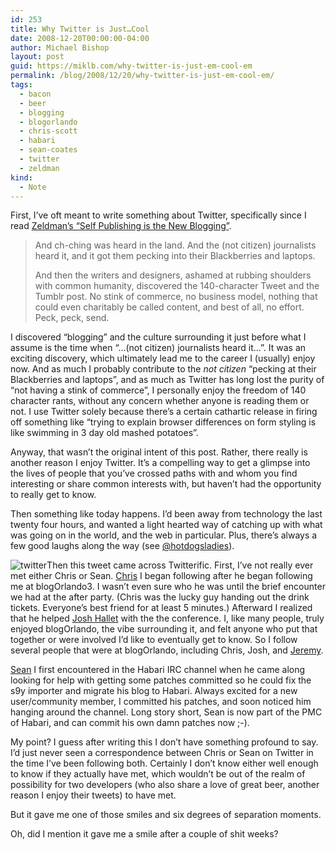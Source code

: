 ```yaml
---
id: 253
title: Why Twitter is Just…Cool
date: 2008-12-20T00:00:00-04:00
author: Michael Bishop
layout: post
guid: https://miklb.com/why-twitter-is-just-em-cool-em
permalink: /blog/2008/12/20/why-twitter-is-just-em-cool-em/
tags:
  - bacon
  - beer
  - blogging
  - blogorlando
  - chris-scott
  - habari
  - sean-coates
  - twitter
  - zeldman
kind:
  - Note
---
```

<p>First, I’ve oft meant to write something about Twitter, specifically since I read <a href="http://www.zeldman.com/2008/01/03/self-publishing-is-the-new-blogging/">Zeldman’s “Self Publishing is the New Blogging”</a>.</p>
<blockquote>
And ch-ching was heard in the land. And the (not citizen) journalists heard it, and it got them pecking into their Blackberries and laptops.

And then the writers and designers, ashamed at rubbing shoulders with common humanity, discovered the 140-character Tweet and the Tumblr post. No stink of commerce, no business model, nothing that could even charitably be called content, and best of all, no effort. Peck, peck, send.
</blockquote>
<p>I discovered “blogging” and the culture surrounding it just before what I assume is the time when “…(not citizen) journalists heard it…”.  It was an exciting discovery, which ultimately lead me to the career I (usually) enjoy now.  And as much I probably contribute to the <em>not citizen</em> “pecking at their Blackberries and laptops”, and as much as Twitter has long lost the purity of “not having a stink of commerce”, I personally enjoy the freedom of 140 character rants, without any concern whether anyone is reading them or not.  I use Twitter solely because there’s a certain cathartic release in firing off something like “trying to explain browser differences on form styling is like swimming in 3 day old mashed potatoes”.</p>

<p>Anyway, that wasn’t the original intent of this post.  Rather, there really is another reason I enjoy Twitter.  It’s a compelling way to get a glimpse into the lives of people that you’ve crossed paths with and whom you find interesting or share common interests with, but haven’t had the opportunity to really get to know.</p>

<p>Then something like today happens.  I’d been away from technology the last twenty four hours, and wanted a light hearted way of catching up with what was going on in the world, and the web in particular.  Plus, there’s always a few good laughs along the way (see <a href="http://twitter.com/hotdogsladies">@hotdogsladies</a>).</p>

<p><img src="http://miklb.com/user/files/cscott_twitter.jpg" alt="twitter" class="left" />Then this tweet came across Twitterific.  First, I’ve not really ever met either Chris or Sean.  <a href="http://iamzed.com/">Chris</a> I began following after he began following me at blogOrlando3.  I wasn’t even sure who he was until the brief encounter we had at the after party.  (Chris was the lucky guy handing out the drink tickets.  Everyone’s best friend for at least 5 minutes.)  Afterward I realized that he helped <a href="http://hyku.com/blog/">Josh Hallet</a> with the the conference.  I, like many people, truly enjoyed blogOrlando, the vibe surrounding it, and felt anyone who put that together or were involved I’d like to eventually get to know.  So I follow several people that were at blogOrlando, including Chris, Josh, and <a href="http://twitter.com/jharr">Jeremy</a>.</p>

<p><a href="http://seancoates.com/">Sean</a> I first encountered in the Habari IRC channel when he came along looking for help with getting some patches committed so he could fix the s9y importer and migrate his blog to Habari.  Always excited for a new user/community member, I committed his patches, and soon noticed him hanging around the channel.  Long story short, Sean is now part of the PMC of Habari, and can commit his own damn patches  now ;-).</p>

<p>My point?  I guess after writing this I don’t have something profound to say.  I’d just never seen a correspondence between Chris or Sean on Twitter in the time I’ve been following both.  Certainly I don’t know either well enough to know if they actually have met, which wouldn’t be out of the realm of possibility for two developers (who also share a love of great beer, another reason I enjoy their tweets) to have met.</p>

<p>But it gave me one of those smiles and six degrees of separation moments.</p>

<p>Oh, did I mention it gave me a smile after a couple of shit weeks?</p>
